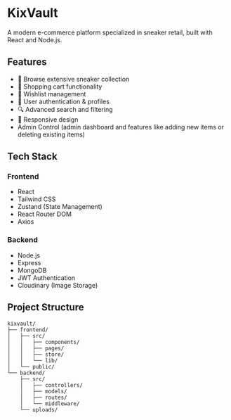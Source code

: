 # KixVault

A modern e-commerce platform specialized in sneaker retail, built with React and Node.js.

## Features

- 👟 Browse extensive sneaker collection
- 🛒 Shopping cart functionality
- 💝 Wishlist management
- 👤 User authentication & profiles
- 🔍 Advanced search and filtering
- 📱 Responsive design
- Admin Control (admin dashboard and features like adding new items or deleting existing items)

## Tech Stack

### Frontend
- React
- Tailwind CSS
- Zustand (State Management)
- React Router DOM
- Axios

### Backend
- Node.js
- Express
- MongoDB
- JWT Authentication
- Cloudinary (Image Storage)


## Project Structure

```
kixvault/
├── frontend/
│   ├── src/
│   │   ├── components/
│   │   ├── pages/
│   │   ├── store/
│   │   └── lib/
│   └── public/
└── backend/
    ├── src/
    │   ├── controllers/
    │   ├── models/
    │   ├── routes/
    │   └── middleware/
    └── uploads/
```

